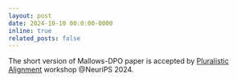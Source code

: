 ```yaml
---
layout: post
date: 2024-10-10 00:0:00-0000
inline: true
related_posts: false
---
```


The short version of Mallows-DPO paper is accepted by [Pluralistic Alignment](https://pluralistic-alignment.github.io/) workshop @NeuriPS 2024.